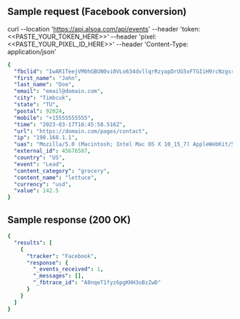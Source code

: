 ## Sample request (Facebook conversion)
curl --location 'https://api.alsoa.com/api/events'
--header 'token:<<PASTE_YOUR_TOKEN_HERE>>'
--header 'pixel: <<PASTE_YOUR_PIXEL_ID_HERE>>'
--header 'Content-Type: application/json'
```yaml
{
  "fbclid": "IwAR1TeejVM0hGBUN0vi0VLo634dvllqrRzyapDrUG5xFTGIiH9rcNzgsrOZE",
  "first_name": "John",
  "last_name": "Doe",
  "email": "email@domain.com",
  "city": "Timbcuk",
  "state": "TU",
  "postal": 92024,
  "mobile": "+15555555555",
  "time": "2023-03-17T16:45:58.516Z",
  "url": "https://domain.com/pages/contact",
  "ip": "198.168.1.1",
  "uas": "Mozilla/5.0 (Macintosh; Intel Mac OS X 10_15_7) AppleWebKit/537.36 (KHTML, like Gecko) Chrome/109.0.0.0 Safari/537.36",
  "external_id": 45676587,
  "country": "US",
  "event": "Lead",
  "content_category": "grocery",
  "content_name": "lettuce",
  "currency": "usd",
  "value": 142.5
}
```

## Sample response (200 OK)
```yaml
{
  "results": [
    {
      "tracker": "Facebook",
      "response": {
        "_events_received": 1,
        "_messages": [],
        "_fbtrace_id": "A8nqeT1fyz6pgKHH3oBzZwD"
      }
    }
  ]
}
```
